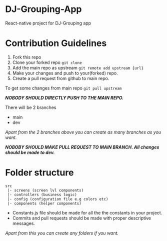 # DJ-Grouping-App
React-native project for DJ-Grouping app


# Contribution Guidelines

1. Fork this repo
2. Clone your forked repo `git clone`
3. Add the main repo as upstream `git remote add upstream {url}`
4. Make your changes and push to your(forked) repo.
5. Create a pull request from github to main repo.

To get some changes from main repo `git pull upstream`

__*NOBODY SHOULD DIRECTLY PUSH TO THE MAIN REPO.*__

There will be 2 branches
- main
- dev

_Apart from the 2 branches above you can create as many branches as you want._

__*NOBOBY SHOULD MAKE PULL REQUEST TO MAIN BRANCH. All changes should be made to dev.*__


# Folder structure
```
src
 |- screens (screen lvl components)
 |- controllers (business logic)
 |- config (configuration file e.g colors etc)
 |- components (helper components)
```

- Constants.js file should be made for all the the constants in your project.
- Commits and pull requests should be made with proper descriptive messages.

_Apart from this you can create any folders if you want._